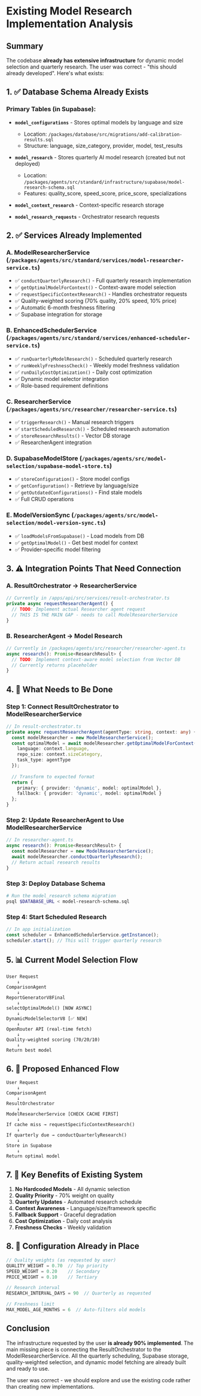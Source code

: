 # Existing Model Research Implementation Analysis

## Summary
The codebase **already has extensive infrastructure** for dynamic model selection and quarterly research. The user was correct - "this should already developed". Here's what exists:

## 1. ✅ Database Schema Already Exists

### Primary Tables (in Supabase):
- **`model_configurations`** - Stores optimal models by language and size
  - Location: `/packages/database/src/migrations/add-calibration-results.sql`
  - Structure: language, size_category, provider, model, test_results
  
- **`model_research`** - Stores quarterly AI model research (created but not deployed)
  - Location: `/packages/agents/src/standard/infrastructure/supabase/model-research-schema.sql`
  - Features: quality_score, speed_score, price_score, specializations
  
- **`model_context_research`** - Context-specific research storage
- **`model_research_requests`** - Orchestrator research requests

## 2. ✅ Services Already Implemented

### A. **ModelResearcherService** (`/packages/agents/src/standard/services/model-researcher-service.ts`)
- ✅ `conductQuarterlyResearch()` - Full quarterly research implementation
- ✅ `getOptimalModelForContext()` - Context-aware model selection
- ✅ `requestSpecificContextResearch()` - Handles orchestrator requests
- ✅ Quality-weighted scoring (70% quality, 20% speed, 10% price)
- ✅ Automatic 6-month freshness filtering
- ✅ Supabase integration for storage

### B. **EnhancedSchedulerService** (`/packages/agents/src/standard/services/enhanced-scheduler-service.ts`)
- ✅ `runQuarterlyModelResearch()` - Scheduled quarterly research
- ✅ `runWeeklyFreshnessCheck()` - Weekly model freshness validation
- ✅ `runDailyCostOptimization()` - Daily cost optimization
- ✅ Dynamic model selector integration
- ✅ Role-based requirement definitions

### C. **ResearcherService** (`/packages/agents/src/researcher/researcher-service.ts`)
- ✅ `triggerResearch()` - Manual research triggers
- ✅ `startScheduledResearch()` - Scheduled research automation
- ✅ `storeResearchResults()` - Vector DB storage
- ✅ ResearcherAgent integration

### D. **SupabaseModelStore** (`/packages/agents/src/model-selection/supabase-model-store.ts`)
- ✅ `storeConfiguration()` - Store model configs
- ✅ `getConfiguration()` - Retrieve by language/size
- ✅ `getOutdatedConfigurations()` - Find stale models
- ✅ Full CRUD operations

### E. **ModelVersionSync** (`/packages/agents/src/model-selection/model-version-sync.ts`)
- ✅ `loadModelsFromSupabase()` - Load models from DB
- ✅ `getOptimalModel()` - Get best model for context
- ✅ Provider-specific model filtering

## 3. ⚠️ Integration Points That Need Connection

### A. **ResultOrchestrator → ResearcherService**
```typescript
// Currently in /apps/api/src/services/result-orchestrator.ts
private async requestResearcherAgent() {
  // TODO: Implement actual Researcher agent request
  // THIS IS THE MAIN GAP - needs to call ModelResearcherService
}
```

### B. **ResearcherAgent → Model Research**
```typescript
// Currently in /packages/agents/src/researcher/researcher-agent.ts
async research(): Promise<ResearchResult> {
  // TODO: Implement context-aware model selection from Vector DB
  // Currently returns placeholder
}
```

## 4. 🔧 What Needs to Be Done

### Step 1: Connect ResultOrchestrator to ModelResearcherService
```typescript
// In result-orchestrator.ts
private async requestResearcherAgent(agentType: string, context: any) {
  const modelResearcher = new ModelResearcherService();
  const optimalModel = await modelResearcher.getOptimalModelForContext({
    language: context.language,
    repo_size: context.sizeCategory,
    task_type: agentType
  });
  
  // Transform to expected format
  return {
    primary: { provider: 'dynamic', model: optimalModel },
    fallback: { provider: 'dynamic', model: optimalModel }
  };
}
```

### Step 2: Update ResearcherAgent to Use ModelResearcherService
```typescript
// In researcher-agent.ts
async research(): Promise<ResearchResult> {
  const modelResearcher = new ModelResearcherService();
  await modelResearcher.conductQuarterlyResearch();
  // Return actual research results
}
```

### Step 3: Deploy Database Schema
```bash
# Run the model_research schema migration
psql $DATABASE_URL < model-research-schema.sql
```

### Step 4: Start Scheduled Research
```typescript
// In app initialization
const scheduler = EnhancedSchedulerService.getInstance();
scheduler.start(); // This will trigger quarterly research
```

## 5. 📊 Current Model Selection Flow

```
User Request
    ↓
ComparisonAgent
    ↓
ReportGeneratorV8Final
    ↓
selectOptimalModel() [NOW ASYNC]
    ↓
DynamicModelSelectorV8 [✅ NEW]
    ↓
OpenRouter API (real-time fetch)
    ↓
Quality-weighted scoring (70/20/10)
    ↓
Return best model
```

## 6. 🎯 Proposed Enhanced Flow

```
User Request
    ↓
ComparisonAgent
    ↓
ResultOrchestrator
    ↓
ModelResearcherService [CHECK CACHE FIRST]
    ↓
If cache miss → requestSpecificContextResearch()
    ↓
If quarterly due → conductQuarterlyResearch()
    ↓
Store in Supabase
    ↓
Return optimal model
```

## 7. 🚀 Key Benefits of Existing System

1. **No Hardcoded Models** - All dynamic selection
2. **Quality Priority** - 70% weight on quality
3. **Quarterly Updates** - Automated research schedule
4. **Context Awareness** - Language/size/framework specific
5. **Fallback Support** - Graceful degradation
6. **Cost Optimization** - Daily cost analysis
7. **Freshness Checks** - Weekly validation

## 8. 📝 Configuration Already in Place

```typescript
// Quality weights (as requested by user)
QUALITY_WEIGHT = 0.70  // Top priority
SPEED_WEIGHT = 0.20    // Secondary
PRICE_WEIGHT = 0.10    // Tertiary

// Research interval
RESEARCH_INTERVAL_DAYS = 90  // Quarterly as requested

// Freshness limit
MAX_MODEL_AGE_MONTHS = 6  // Auto-filters old models
```

## Conclusion

The infrastructure requested by the user **is already 90% implemented**. The main missing piece is connecting the ResultOrchestrator to the ModelResearcherService. All the quarterly scheduling, Supabase storage, quality-weighted selection, and dynamic model fetching are already built and ready to use.

The user was correct - we should explore and use the existing code rather than creating new implementations.